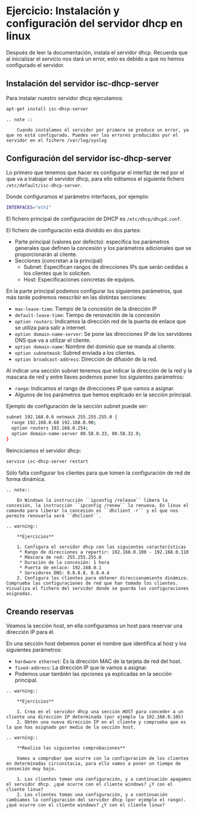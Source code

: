 # Ejercicio: Instalación y configuración del servidor dhcp en linux

Después de leer la documentación, instala el servidor dhcp. Recuerda que al inicializar el servicio nos dará un error, esto es debido a que no hemos configurado el servidor.

## Instalación del servidor isc-dhcp-server


Para instalar nuestro servidor dhcp ejecutamos:

```bash
apt-get install isc-dhcp-server
```

```eval_rst
.. note ::

	Cuando instalamos el servidor por primera se produce un error, ya que no está configurado. Puedes ver los errores producidos por el servidor en el fichero /var/log/syslog
```

## Configuración del servidor isc-dhcp-server


Lo primero que tenemos que hacer es configurar el interfaz de red por el que va a trabajar el servidor dhcp, para ello editamos el siguiente fichero `/etc/default/isc-dhcp-server`.

Donde configuramos el parámetro interfaces, por ejemplo:
	
```bash
INTERFACES="eth1"
```
 
El fichero principal de configuración de DHCP es `/etc/dhcp/dhcpd.conf`.

El fichero de configuración está dividido en dos partes:

* Parte principal (valores por defecto): especifica los parámetros generales que definen la concesión y los parámetros adicionales que se proporcionarán al cliente.
* Secciones (concretan a la principal)
     * Subnet: Especifican rangos de direcciones IPs que serán cedidas a los clientes que lo soliciten.
     * Host: Especificaciones concretas de equipos.

En la parte principal podemos configurar los siguientes parámetros, que más tarde podremos reescribir en las distintas secciones:

* ``max-lease-time``: Tiempo de la concesión de la dirección IP
* ``default-lease-time``: Tiempo de renovación de la concesión
* ``option routers``: Indicamos la dirección red de la puerta de enlace que se utiliza para salir a internet.
* ``option domain-name-server``: Se pone las direcciones IP de los servidores DNS que va a utilizar el cliente.
* ``option domain­-name``: Nombre del dominio que se manda al cliente.
* ``option subnet­mask``: Subred enviada a los clientes.
* ``option broadcast-­address``: Dirección de difusión de la red.

Al indicar una sección subnet tenemos que indicar la dirección de la red y la mascara de red y entre llaves podemos poner los siguientes parámetros:

* ``range``: Indicamos el rango de direcciones IP que vamos a asignar.
* Algunos de los parámetros que hemos explicado en la sección principal.

Ejemplo de configuración de la sección subnet puede ser:

```bash
subnet 192.168.0.0 netmask 255.255.255.0 {
  range 192.168.0.60 192.168.0.90;
  option routers 192.168.0.254;
  option domain-name-server 80.58.0.33, 80.58.32.9;
}
```
	
Reinciciamos el servidor dhcp:

```bash
service isc-dhcp-server restart
```

Sólo falta configurar los clientes para que tomen la configuración de red de forma dinámica.

```eval_rst
.. note::

	En Windows la instrucción ``ipconfig /release`` libera la concesión, la instrucción ``ipconfig /renew`` la renueva. En linux el comando para liberar la concesión es ``dhclient -r`` y el que nos permite renovarla será ``dhclient``.

.. warning::

	**Ejercicios**

	1. Configura el servidor dhcp con las siguientes características
	 * Rango de direcciones a repartir: 192.168.0.100 - 192.168.0.110 
	 * Máscara de red: 255.255.255.0
	 * Duración de la concesión: 1 hora
	 * Puerta de enlace: 192.168.0.1
	 * Servidores DNS: 8.8.8.8, 8.8.4.4
	2. Configura los clientes para obtener direccionamiento dinámico. Comprueba las configuraciones de red que han tomado los clientes. Visualiza el fichero del servidor donde se guarda las configuraciones asignadas.

```

## Creando reservas


Veamos la sección host, en ella configuramos un host para reservar una dirección IP para él.

En una sección host debemos poner el nombre que identifica al host y los siguientes parámetros:

* ``hardware ethernet``: Es la dirección MAC de la tarjeta de red del host.
* ``fixed-address``: La dirección IP que le vamos a asignar. 
* Podemos usar también las opciones ya explicadas en la sección principal.

```eval_rst
.. warning::

	**Ejercicios**	

	1. Crea en el servidor dhcp una sección HOST para conceder a un cliente una dirección IP determinada (por ejemplo la 192.168.0.105)
	2. Obtén una nueva dirección IP en el cliente y comprueba que es la que has asignado por medio de la sección host.

.. warning::

	**Realiza las siguientes comprobaciones**

	Vamos a comprobar que ocurre con la configuración de los clientes en determinadas circunstacia, para ello vamos a poner un tiempo de conseción muy bajo.

	1. Los clientes toman una configuración, y a continuación apagamos el servidor dhcp. ¿qué ocurre con el cliente windows? ¿Y con el cliente linux?
	2. Los clientes toman una configuración, y a continuación cambiamos la configuración del servidor dhcp (por ejemplo el rango). ¿qué ocurre con el cliente windows? ¿Y con el cliente linux?

```